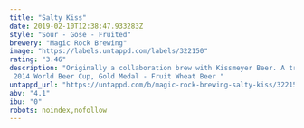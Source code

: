 ```yaml
---
title: "Salty Kiss"
date: 2019-02-10T12:38:47.933283Z
style: "Sour - Gose - Fruited"
brewery: "Magic Rock Brewing"
image: "https://labels.untappd.com/labels/322150"
rating: "3.46"
description: "Originally a collaboration brew with Kissmeyer Beer. A traditional German style Gose, flavoured with Gooseberry, Sea Buckthorn and Sea Salt. Tart, lightly sour, fruity and refreshing with a defined saltiness an excellent accompaniment to food.  2014 World Beer Cup, Gold Medal - Fruit Wheat Beer "
untappd_url: "https://untappd.com/b/magic-rock-brewing-salty-kiss/322150"
abv: "4.1"
ibu: "0"
robots: noindex,nofollow
---
```

